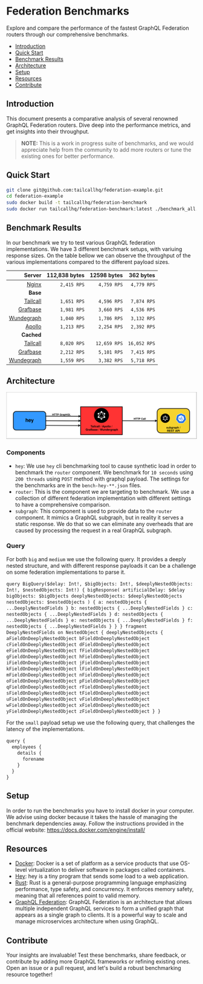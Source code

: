# Federation Benchmarks

Explore and compare the performance of the fastest GraphQL Federation routers through our comprehensive benchmarks.

- [Introduction](#introduction)
- [Quick Start](#quick-start)
- [Benchmark Results](#benchmark-results)
- [Architecture](#architecture)
- [Setup](#setup)
- [Resources](#resources)
- [Contribute](#contribute)

## Introduction

This document presents a comparative analysis of several renowned GraphQL Federation routers. Dive deep into the performance metrics, and get insights into their throughput.

> **NOTE:** This is a work in progress suite of benchmarks, and we would appreciate help from the community to add more routers or tune the existing ones for better performance.

## Quick Start

```bash
git clone git@github.com:tailcallhq/federation-example.git
cd federation-example
sudo docker build -t tailcallhq/federation-benchmark
sudo docker run tailcallhq/federation-benchmark:latest ./benchmark_all.sh
```

## Benchmark Results

In our benchmark we try to test various GraphQL federation implementations. We have 3 different benchmark setups, with variuing response sizes. On the table bellow we can observe the throughput of the various implementations compared to the different payload sizes.

<!-- PERFORMANCE_RESULTS_START -->
| Server | 112,838 bytes | 12598 bytes | 362 bytes |
| ---: | ---: | ---: | ---: |
| [Nginx](https://nginx.org/en/) | `2,415 RPS` | `4,759 RPS` | `4,779 RPS` |
| **Base** | | | |
| [Tailcall](https://github.com/tailcallhq/tailcall) | `1,651 RPS` | `4,596 RPS` | `7,874 RPS` |
| [Grafbase](https://github.com/grafbase/grafbase) | `1,981 RPS` | `3,660 RPS` | `4,536 RPS` |
| [Wundegraph](https://github.com/wundergraph/cosmo) | `1,040 RPS` | `1,786 RPS` | `3,132 RPS` |
| [Apollo](https://github.com/apollographql/router) | `1,213 RPS` | `2,254 RPS` | `2,392 RPS` |
| **Cached** | | | |
| [Tailcall](https://github.com/tailcallhq/tailcall) | `8,020 RPS` | `12,659 RPS` | `16,052 RPS` |
| [Grafbase](https://github.com/grafbase/grafbase) | `2,212 RPS` | `5,101 RPS` | `7,415 RPS` |
| [Wundegraph](https://github.com/wundergraph/cosmo) | `1,559 RPS` | `3,382 RPS` | `5,718 RPS` |
<!-- PERFORMANCE_RESULTS_END -->

## Architecture

![image info](./files/diagram.png)

### Components

* `hey`: We use `hey` cli benchmarking tool to cause synthetic load in order to benchmark the `router` component. We benchmark for `10 seconds` using `200 threads` using `POST` method with graphql payload. The settings for the benchmarks are in the `bench-hey-**.json` files.
* `router`: This is the component we are targeting to benchmark. We use a collection of different federation implementation with different settings to have a comprehensive comparison.
* `subgraph`: This component is used to provide data to the `router` component. It mimics a GraphQL subgraph, but in reality it serves a static response. We do that so we can eliminate any overheads that are caused by processing the request in a real GraphQL subgraph.

### Query

For both `big` and `medium` we use the following query. It provides a deeply nested structure, and with different response payloads it can be a challenge on some federation implementations to parse it.

```gql
query BigQuery($delay: Int!, $bigObjects: Int!, $deeplyNestedObjects: Int!, $nestedObjects: Int!) { bigResponse( artificialDelay: $delay bigObjects: $bigObjects deeplyNestedObjects: $deeplyNestedObjects nestedObjects: $nestedObjects ) { a: nestedObjects { ...DeeplyNestedFields } b: nestedObjects { ...DeeplyNestedFields } c: nestedObjects { ...DeeplyNestedFields } d: nestedObjects { ...DeeplyNestedFields } e: nestedObjects { ...DeeplyNestedFields } f: nestedObjects { ...DeeplyNestedFields } } } fragment DeeplyNestedFields on NestedObject { deeplyNestedObjects { aFieldOnDeeplyNestedObject bFieldOnDeeplyNestedObject cFieldOnDeeplyNestedObject dFieldOnDeeplyNestedObject eFieldOnDeeplyNestedObject fFieldOnDeeplyNestedObject gFieldOnDeeplyNestedObject hFieldOnDeeplyNestedObject iFieldOnDeeplyNestedObject jFieldOnDeeplyNestedObject kFieldOnDeeplyNestedObject lFieldOnDeeplyNestedObject mFieldOnDeeplyNestedObject nFieldOnDeeplyNestedObject oFieldOnDeeplyNestedObject pFieldOnDeeplyNestedObject qFieldOnDeeplyNestedObject rFieldOnDeeplyNestedObject sFieldOnDeeplyNestedObject tFieldOnDeeplyNestedObject uFieldOnDeeplyNestedObject vFieldOnDeeplyNestedObject wFieldOnDeeplyNestedObject xFieldOnDeeplyNestedObject yFieldOnDeeplyNestedObject zFieldOnDeeplyNestedObject } }
```

For the `small` payload setup we use the following query, that challenges the latency of the implementations.

```gql
query {
  employees {
    details {
      forename
    }
  }
}
```

## Setup

In order to run the benchmarks you have to install docker in your computer. We advise using docker because it takes the hassle of managing the benchmark dependencies away. Follow the instructions provided in the official website: https://docs.docker.com/engine/install/

## Resources

* [Docker](https://www.docker.com/): Docker is a set of platform as a service products that use OS-level virtualization to deliver software in packages called containers.
* [Hey](https://github.com/rakyll/hey): hey is a tiny program that sends some load to a web application.
* [Rust](https://www.rust-lang.org/): Rust is a general-purpose programming language emphasizing performance, type safety, and concurrency. It enforces memory safety, meaning that all references point to valid memory.
* [GraphQL Federation](https://graphql.com/learn/federated-architecture/): GraphQL Federation is an architecture that allows multiple independent GraphQL services to form a unified graph that appears as a single graph to clients. It is a powerful way to scale and manage microservices architecture when using GraphQL.

## Contribute

Your insights are invaluable! Test these benchmarks, share feedback, or contribute by adding more GraphQL frameworks or refining existing ones. Open an issue or a pull request, and let's build a robust benchmarking resource together!
